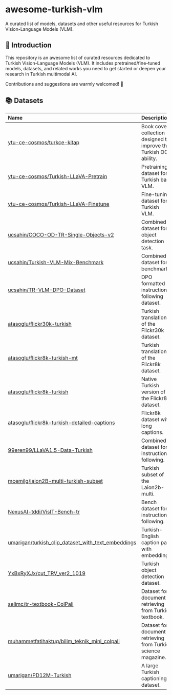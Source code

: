 # awesome-turkish-vlm
A curated list of models, datasets and other useful resources for Turkish Vision-Language Models (VLM).

## 🚀 Introduction

This repository is an awesome list of curated resources dedicated to Turkish Vision-Language Models (VLM). It includes pretrained/fine-tuned models, datasets, and related works you need to get started or deepen your research in Turkish multimodal AI.

Contributions and suggestions are warmly welcomed! 🌟

## 📚 Datasets 

|Name|Description|Size|License|
|:---|:----------|:---|:------|
|[ytu-ce-cosmos/turkce-kitap](https://huggingface.co/datasets/ytu-ce-cosmos/turkce-kitap)|Book cover collection designed to improve the Turkish OCR ability.|108k||
|[ytu-ce-cosmos/Turkish-LLaVA-Pretrain](https://huggingface.co/datasets/ytu-ce-cosmos/Turkish-LLaVA-Pretrain)|Pretraining dataset for Turkish base VLM.|595k||MIT|
|[ytu-ce-cosmos/Turkish-LLaVA-Finetune](https://huggingface.co/datasets/ytu-ce-cosmos/Turkish-LLaVA-Finetune)|Fine-tuning dataset for Turkish VLM.|||
|[ucsahin/COCO-OD-TR-Single-Objects-v2](https://huggingface.co/datasets/ucsahin/COCO-OD-TR-Single-Objects-v2)|Combined dataset for object detection task.|153k||
|[ucsahin/Turkish-VLM-Mix-Benchmark](https://huggingface.co/datasets/ucsahin/Turkish-VLM-Mix-Benchmark)|Combined dataset for benchmark.|35k||
|[ucsahin/TR-VLM-DPO-Dataset](https://huggingface.co/datasets/ucsahin/TR-VLM-DPO-Dataset)|DPO formatted instruction-following dataset.|10k||
|[atasoglu/flickr30k-turkish](https://huggingface.co/datasets/atasoglu/flickr30k-turkish)|Turkish translation of the Flickr30k dataset.|30k||
|[atasoglu/flickr8k-turkish-mt](https://huggingface.co/datasets/atasoglu/flickr8k-turkish-mt)|Turkish translation of the Flickr8k dataset.|8k||
|[atasoglu/flickr8k-turkish](https://huggingface.co/datasets/atasoglu/flickr8k-turkish)|Native Turkish version of the Flickr8k dataset.|8k|CC0 1.0|
|[atasoglu/flickr8k-turkish-detailed-captions](https://huggingface.co/datasets/atasoglu/flickr8k-turkish-detailed-captions)|Flickr8k dataset with long captions.|8k|CC0 1.0|
|[99eren99/LLaVA1.5-Data-Turkish](https://huggingface.co/datasets/99eren99/LLaVA1.5-Data-Turkish)|Combined dataset for instruction-following.||CC BY 4.0|
|[mcemilg/laion2B-multi-turkish-subset](https://huggingface.co/datasets/mcemilg/laion2B-multi-turkish-subset)|Turkish subset of the Laion2b-multi.|34M|CC BY 4.0|
|[NexusAI-tddi/VisIT-Bench-tr](https://huggingface.co/datasets/NexusAI-tddi/VisIT-Bench-tr)|Bench dataset for instruction-following.|574||
|[umarigan/turkish_clip_dataset_with_text_embeddings](https://huggingface.co/datasets/umarigan/turkish_clip_dataset_with_text_embeddings)|Turkish-English caption pairs with embeddings.|410k|CreativeML Open RAIL-M|
|[YxBxRyXJx/cut_TRV_ver2_1019](https://huggingface.co/datasets/YxBxRyXJx/cut_TRV_ver2_1019)|Turkish object detection dataset.|2k||
|[selimc/tr-textbook-ColPali](https://huggingface.co/datasets/selimc/tr-textbook-ColPali)|Dataset for document retrieving from Turkish textbook.|3k||
|[muhammetfatihaktug/bilim_teknik_mini_colpali](https://huggingface.co/datasets/muhammetfatihaktug/bilim_teknik_mini_colpali)|Dataset for document retrieving from Turkish science magazine.|4k|MIT|
|[umarigan/PD12M-Turkish](https://huggingface.co/datasets/umarigan/PD12M-Turkish)|A large Turkish captioning dataset.|12M|CDLA-Permissive-2.0|
